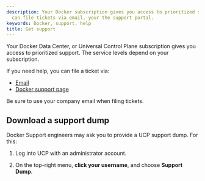 ```yaml
---
description: Your Docker subscription gives you access to prioritized support. You
  can file tickets via email, your the support portal.
keywords: Docker, support, help
title: Get support
---
```


Your Docker Data Center, or Universal Control Plane subscription gives you
access to prioritized support. The service levels depend on your subscription.

If you need help, you can file a ticket via:

* [Email](mailto:support@docker.com)
* [Docker support page](https://support.docker.com/)

Be sure to use your company email when filing tickets.

## Download a support dump

Docker Support engineers may ask you to provide a UCP support dump. For this:

1. Log into UCP with an administrator account.

2. On the top-right menu, **click your username**, and choose **Support Dump**.
